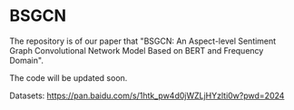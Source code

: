 # BSGCN
The repository is of our paper that "BSGCN: An Aspect-level Sentiment Graph Convolutional Network Model Based on BERT and Frequency Domain". 

The code will be updated soon.

Datasets:
https://pan.baidu.com/s/1htk_pw4d0jWZLjHYzlti0w?pwd=2024
